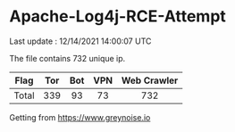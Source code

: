 
# Apache-Log4j-RCE-Attempt

Last update : 12/14/2021 14:00:07 UTC

The file contains 732 unique ip.

| Flag | Tor | Bot | VPN | Web Crawler|
| :---:   | :-: | :-: | :-: | :-: |
| Total | 339 | 93 | 73 | 732 |

Getting from https://www.greynoise.io
